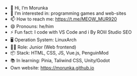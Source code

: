 - 👋 Hi, I’m Morunka
- 👀 I’m interested in: programming games and web-sites
- 📫 How to reach me: https://t.me/MEOW_MUR920
- 😄 Pronouns: he/him
- ⚡ Fun fact: I code with VS Code and i By ROlil Studio SEO
- 🖥️ Operation System: LinuxArch
- 👨‍💻 Role: Junior (Web frontend)
- 📦 Stack: HTML, CSS, JS, Vue.js, PenguinMod
- 📚 In learning: Pinia, Taliwind CSS, Unity/Godot
- Own website: https://morunka.github.io

<!---
Morunka/Morunka is a ✨ special ✨ repository because its `README.md` (this file) appears on your GitHub profile.
You can click the Preview link to take a look at your changes.
--->
